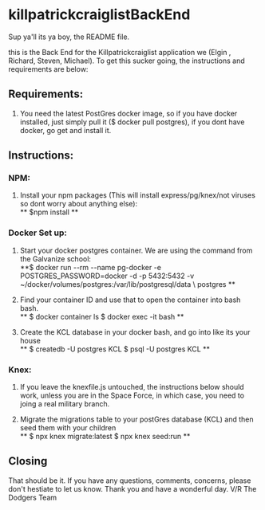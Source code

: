 # killpatrickcraiglistBackEnd


Sup ya'll its ya boy, the README file. 

this is the Back End for the Killpatrickcraiglist application we (Elgin , Richard, Steven, Michael).  To get this sucker going, the instructions and requirements are below:

## Requirements:
1.   You need the latest PostGres docker image, so if you have docker installed, just simply pull it ($ docker pull postgres), if you dont have docker, go get and install it.

## Instructions:
### NPM:
1.  Install your npm packages (This will install express/pg/knex/not viruses so dont worry about anything else):  
        **  $npm install **
### Docker Set up:
1.  Start your docker postgres container.  We are using the command from the Galvanize school:  
      **$  docker run --rm --name pg-docker -e POSTGRES_PASSWORD=docker -d -p 5432:5432  -v ~/docker/volumes/postgres:/var/lib/postgresql/data \ postgres  **

2.  Find your container ID and use that to open the container into bash bash.  
       ** $ docker container ls
        $ docker exec -it <the container id> bash **

3.  Create the KCL database in your docker bash, and go into like its your house  
        **  $ createdb -U postgres KCL 
            $ psql -U postgres KCL **

### Knex:
1.  If you leave the knexfile.js untouched, the instructions below should work, unless you are in the Space Force, in which case, you need to joing a real military branch.

2.  Migrate the migrations table to your postGres database (KCL) and then seed them with your children  
    **  $ npx knex migrate:latest
        $ npx knex seed:run  **


## Closing
That should be it.  If you have any questions, comments, concerns, please don't hestiate to let us know.  Thank you and have a wonderful day.
V/R
The Dodgers Team
